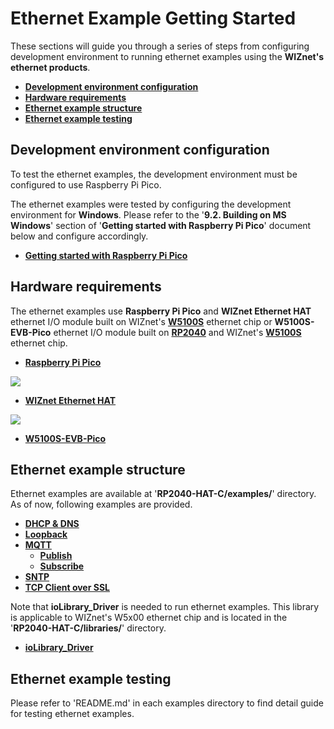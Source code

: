 # Ethernet Example Getting Started

These sections will guide you through a series of steps from configuring development environment to running ethernet examples using the **WIZnet's ethernet products**.

- [**Development environment configuration**](#development_environment_configuration)
- [**Hardware requirements**](#hardware_requirements)
- [**Ethernet example structure**](#ethernet_example_structure)
- [**Ethernet example testing**](#ethernet_example_testing)



<a name="development_environment_configuration"></a>
## Development environment configuration

To test the ethernet examples, the development environment must be configured to use Raspberry Pi Pico.

The ethernet examples were tested by configuring the development environment for **Windows**. Please refer to the '**9.2. Building on MS Windows**' section of '**Getting started with Raspberry Pi Pico**' document below and configure accordingly.

- [**Getting started with Raspberry Pi Pico**][link-getting_started_with_raspberry_pi_pico]



<a name="hardware_requirements"></a>
## Hardware requirements

The ethernet examples use **Raspberry Pi Pico** and **WIZnet Ethernet HAT** ethernet I/O module built on WIZnet's [**W5100S**][link-w5100s] ethernet chip or **W5100S-EVB-Pico** ethernet I/O module built on [**RP2040**][link-rp2040] and WIZnet's [**W5100S**][link-w5100s] ethernet chip.

- [**Raspberry Pi Pico**][link-raspberry_pi_pico]

![][link-raspberry_pi_pico_main]

- [**WIZnet Ethernet HAT**][link-wiznet_ethernet_hat]

![][link-wiznet_ethernet_hat_3d_main]

- [**W5100S-EVB-Pico**][link-w5100s-evb-pico]



<a name="ethernet_example_structure"></a>
## Ethernet example structure

Ethernet examples are available at '**RP2040-HAT-C/examples/**' directory. As of now, following examples are provided.

- [**DHCP & DNS**][link-dhcp_dns]
- [**Loopback**][link-loopback]
- [**MQTT**][link-mqtt]
	- [**Publish**][link-publish]
	- [**Subscribe**][link-subscribe]
- [**SNTP**][link-sntp]
- [**TCP Client over SSL**][link-tcp_client_over_ssl]

Note that **ioLibrary_Driver** is needed to run ethernet examples. This library is applicable to WIZnet's W5x00 ethernet chip and is located in the '**RP2040-HAT-C/libraries/**' directory.

- [**ioLibrary_Driver**][link-ioLibrary_driver]



<a name="Ethernet_example_testing"></a>
## Ethernet example testing

Please refer to 'README.md' in each examples directory to find detail guide for testing ethernet examples.



<!--
Link
-->

[link-getting_started_with_raspberry_pi_pico]: https://datasheets.raspberrypi.org/pico/getting-started-with-pico.pdf
[link-w5100s]: https://docs.wiznet.io/Product/iEthernet/W5100S/overview
[link-rp2040]: https://www.raspberrypi.org/products/rp2040/
[link-raspberry_pi_pico]: https://www.raspberrypi.org/products/raspberry-pi-pico/
[link-raspberry_pi_pico_main]: https://github.com/Wiznet/RP2040-HAT-C/blob/main/static/images/getting_started/raspberry_pi_pico_main.png
[link-wiznet_ethernet_hat]: https://docs.wiznet.io/Product/Open-Source-Hardware/wiznet_ethernet_hat
[link-wiznet_ethernet_hat_3d_main]: https://github.com/Wiznet/RP2040-HAT-C/blob/main/static/images/getting_started/wiznet_ethernet_hat_3d_main.png
[link-w5100s-evb-pico]: https://docs.wiznet.io/Product/iEthernet/W5100S/w5100s-evb-pico
[link-dhcp_dns]: https://github.com/Wiznet/pico-examples/tree/main/examples/dhcp_dns
[link-loopback]: https://github.com/Wiznet/pico-examples/tree/main/examples/loopback
[link-mqtt]: https://github.com/Wiznet/pico-examples/tree/main/examples/mqtt
[link-publish]: https://github.com/Wiznet/pico-examples/tree/main/examples/mqtt/publish
[link-subscribe]: https://github.com/Wiznet/pico-examples/tree/main/examples/mqtt/subscribe
[link-sntp]: https://github.com/Wiznet/RP2040-HAT-C/tree/main/examples/sntp
[link-tcp_client_over_ssl]: https://github.com/Wiznet/pico-examples/tree/main/examples/tcp_client_over_ssl
[link-ioLibrary_driver]: https://github.com/Wiznet/ioLibrary_Driver
